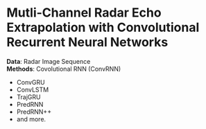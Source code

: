 # Mutli-Channel Radar Echo Extrapolation with Convolutional Recurrent Neural Networks
**Data**: Radar Image Sequence\
**Methods**: Covolutional RNN (ConvRNN)
  - ConvGRU
  - ConvLSTM
  - TrajGRU
  - PredRNN
  - PredRNN++
  - and more.
